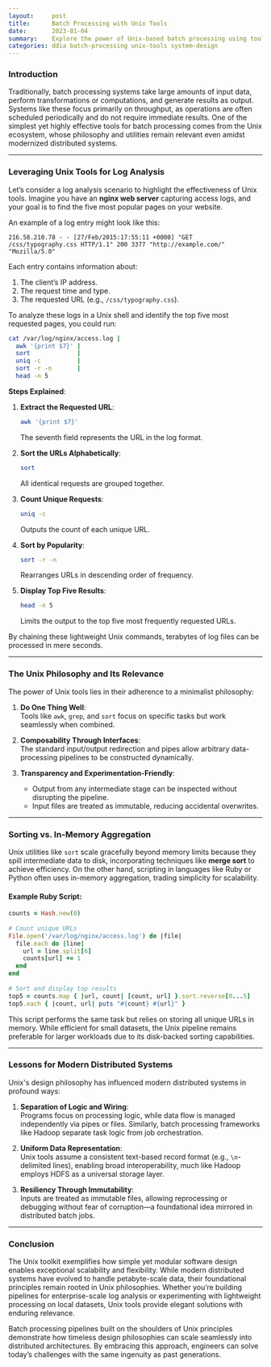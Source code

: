 ```yaml
---
layout:     post    
title:      Batch Processing with Unix Tools    
date:       2023-01-04    
summary:    Explore the power of Unix-based batch processing using tools like awk, sort, and grep, and how their design philosophy laid the foundation for modern big data processing.    
categories: ddia batch-processing unix-tools system-design
---
```


### **Introduction**

Traditionally, batch processing systems take large amounts of input data, perform transformations or computations, and generate results as output. Systems like these focus primarily on throughput, as operations are often scheduled periodically and do not require immediate results. One of the simplest yet highly effective tools for batch processing comes from the Unix ecosystem, whose philosophy and utilities remain relevant even amidst modernized distributed systems.
   
---  

### **Leveraging Unix Tools for Log Analysis**

Let’s consider a log analysis scenario to highlight the effectiveness of Unix tools. Imagine you have an **nginx web server** capturing access logs, and your goal is to find the five most popular pages on your website.

An example of a log entry might look like this:
```plaintext  
216.58.210.78 - - [27/Feb/2015:17:55:11 +0000] "GET /css/typography.css HTTP/1.1" 200 3377 "http://example.com/" "Mozilla/5.0"  
```  

Each entry contains information about:
1. The client’s IP address.
2. The request time and type.
3. The requested URL (e.g., `/css/typography.css`).

To analyze these logs in a Unix shell and identify the top five most requested pages, you could run:
```bash  
cat /var/log/nginx/access.log |   
  awk '{print $7}' |   
  sort             |   
  uniq -c          |   
  sort -r -n       |   
  head -n 5  
```  

**Steps Explained**:
1. **Extract the Requested URL**:
   ```bash  
   awk '{print $7}'  
   ```  
   The seventh field represents the URL in the log format.

2. **Sort the URLs Alphabetically**:
   ```bash  
   sort  
   ```  
   All identical requests are grouped together.

3. **Count Unique Requests**:
   ```bash  
   uniq -c  
   ```  
   Outputs the count of each unique URL.

4. **Sort by Popularity**:
   ```bash  
   sort -r -n  
   ```  
   Rearranges URLs in descending order of frequency.

5. **Display Top Five Results**:
   ```bash  
   head -n 5  
   ```  
   Limits the output to the top five most frequently requested URLs.

By chaining these lightweight Unix commands, terabytes of log files can be processed in mere seconds.
   
---  

### **The Unix Philosophy and Its Relevance**

The power of Unix tools lies in their adherence to a minimalist philosophy:
1. **Do One Thing Well**:    
   Tools like `awk`, `grep`, and `sort` focus on specific tasks but work seamlessly when combined.

2. **Composability Through Interfaces**:    
   The standard input/output redirection and pipes allow arbitrary data-processing pipelines to be constructed dynamically.

3. **Transparency and Experimentation-Friendly**:
    - Output from any intermediate stage can be inspected without disrupting the pipeline.
    - Input files are treated as immutable, reducing accidental overwrites.

---  

### **Sorting vs. In-Memory Aggregation**

Unix utilities like `sort` scale gracefully beyond memory limits because they spill intermediate data to disk, incorporating techniques like **merge sort** to achieve efficiency. On the other hand, scripting in languages like Ruby or Python often uses in-memory aggregation, trading simplicity for scalability.

#### Example Ruby Script:
```ruby  
counts = Hash.new(0)   
  
# Count unique URLs  
File.open('/var/log/nginx/access.log') do |file|  
  file.each do |line|  
    url = line.split[6]   
    counts[url] += 1   
  end  
end  
   
# Sort and display top results  
top5 = counts.map { |url, count| [count, url] }.sort.reverse[0...5]   
top5.each { |count, url| puts "#{count} #{url}" }  
```  

This script performs the same task but relies on storing all unique URLs in memory. While efficient for small datasets, the Unix pipeline remains preferable for larger workloads due to its disk-backed sorting capabilities.
   
---  

### **Lessons for Modern Distributed Systems**

Unix's design philosophy has influenced modern distributed systems in profound ways:
1. **Separation of Logic and Wiring**:    
   Programs focus on processing logic, while data flow is managed independently via pipes or files. Similarly, batch processing frameworks like Hadoop separate task logic from job orchestration.

2. **Uniform Data Representation**:    
   Unix tools assume a consistent text-based record format (e.g., `\n`-delimited lines), enabling broad interoperability, much like Hadoop employs HDFS as a universal storage layer.

3. **Resiliency Through Immutability**:    
   Inputs are treated as immutable files, allowing reprocessing or debugging without fear of corruption—a foundational idea mirrored in distributed batch jobs.

---  

### **Conclusion**

The Unix toolkit exemplifies how simple yet modular software design enables exceptional scalability and flexibility. While modern distributed systems have evolved to handle petabyte-scale data, their foundational principles remain rooted in Unix philosophies. Whether you’re building pipelines for enterprise-scale log analysis or experimenting with lightweight processing on local datasets, Unix tools provide elegant solutions with enduring relevance.

Batch processing pipelines built on the shoulders of Unix principles demonstrate how timeless design philosophies can scale seamlessly into distributed architectures. By embracing this approach, engineers can solve today’s challenges with the same ingenuity as past generations.  